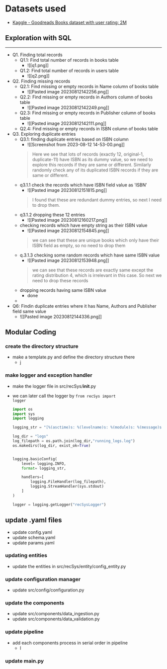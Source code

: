 # Datasets used
- [Kaggle - Goodreads Books dataset with user rating: 2M](https://www.kaggle.com/datasets/b2dde9353c9d10c36e4d6b593a74c109dbaca6393a1ca0f2c7abafeba7633641)
## Exploration with SQL
---
- Q1. Finding total records
	- Q1.1: Find total number of records in books table
		- ![[q1.png]]
	- Q1.2: Find total number of records in users table
		- ![[q2.png]]
- Q2. Finding missing records
	- Q2.1: Find missing or empty records in Name column of books table
		- ![[Pasted image 20230812142256.png]]
	- Q2.2: Find missing or empty records in Authors column of books table
		- ![[Pasted image 20230812142249.png]]
	- Q2.3: Find missing or empty records in Publisher column of books table
		- ![[Pasted image 20230812142111.png]]
	- Q2.4: Find missing or empty records in ISBN column of books table
- Q3. Exploring duplicate entries
	- Q3.1: finding duplicate entries based on ISBN column
		- ![[Screenshot from 2023-08-12 14-53-00.png]]
		>Here we see that lots of records (exactly 12, original-1, duplicate-11) have ISBN as its dummy value, so we need to explore this records if they are same or different. Similarly randomly check any of its duplicated ISBN records if they are same or different.
	- q3.1.1 check the records which have ISBN field value as 'ISBN'
		- ![[Pasted image 20230812151815.png]]
		> I found that these are redundant dummy entries, so next I need to drop them.
	- q3.1.2 dropping these 12 entries
		- ![[Pasted image 20230812160217.png]]
	- checking records which have empty string as their ISBN value
		- ![[Pasted image 20230812154845.png]]
		> we can see that these are unique books which only have their ISBN field as empty, so no need to drop them
	- q.3.1.3 checking some random records which have same ISBN value
		- ![[Pasted image 20230812153948.png]]
		> we can see that these records are exactly same except the rating distribution 4, which is irrelevant in this case. So next we need to drop these records
	- dropping records having same ISBN value
		- done
	- 
- Q6: Findin duplicate entries where it has Name, Authors and Publisher field same value
	- ![[Pasted image 20230812144336.png]]

## Modular Coding
### create the directory structure
- make a template.py and define the directory structure there
	- j
### make logger and exception handler
- make the logger file in src/recSys/__init__.py
- we can later call the logger by <code>from recSys import logger</code>

	```python
	import os
	import sys
	import logging
	
	logging_str = "[%(asctime)s: %(levelname)s: %(module)s: %(message)s]"
	
	log_dir = "logs"
	log_filepath = os.path.join(log_dir,"running_logs.log")
	os.makedirs(log_dir, exist_ok=True)
	
	
	logging.basicConfig(
	    level= logging.INFO,
	    format= logging_str,
	
	    handlers=[
	        logging.FileHandler(log_filepath),
	        logging.StreamHandler(sys.stdout)
	    ]
	)
	
	logger = logging.getLogger("recSysLogger")
	
	 ```
## update .yaml files
- update config.yaml
- update schema.yaml
- update params.yaml
### updating entities
- update the entities in src/recSys/entity/config_entity.py
### update configuration manager
- update src/config/configuration.py
### update the components
- update src/components/data_ingestion.py
- update src/components/data_validation.py
### update pipeline
- add each components process in serial order in pipeline
	- l
### update main.py


